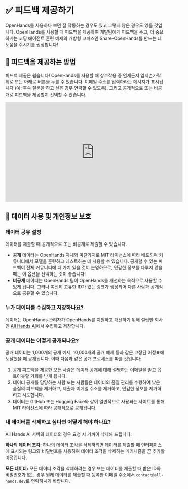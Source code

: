 # ✅ 피드백 제공하기

OpenHands를 사용하다 보면 잘 작동하는 경우도 있고 그렇지 않은 경우도 있을 것입니다. OpenHands를 사용할 때 피드백을 제공하여 개발팀에게 피드백을 주고, 더 중요하게는 코딩 에이전트 훈련 예제의 개방형 코퍼스인 Share-OpenHands를 만드는 데 도움을 주시기를 권장합니다!

## 📝 피드백을 제공하는 방법

피드백 제공은 쉽습니다! OpenHands를 사용할 때 상호작용 중 언제든지 엄지손가락 위로 또는 아래로 버튼을 누를 수 있습니다. 이메일 주소를 입력하라는 메시지가 표시됩니다
(예: 후속 질문을 하고 싶은 경우 연락할 수 있도록). 그리고 공개적으로 또는 비공개로 피드백을 제공할지 선택할 수 있습니다.

<iframe width="560" height="315" src="https://www.youtube.com/embed/5rFx-StMVV0?si=svo7xzp6LhGK_GXr" title="YouTube video player" frameborder="0" allow="accelerometer; autoplay; clipboard-write; encrypted-media; gyroscope; picture-in-picture; web-share" referrerpolicy="strict-origin-when-cross-origin" allowfullscreen></iframe>

## 📜 데이터 사용 및 개인정보 보호

### 데이터 공유 설정

데이터를 제출할 때 공개적으로 또는 비공개로 제출할 수 있습니다.

- **공개** 데이터는 OpenHands 자체와 마찬가지로 MIT 라이선스에 따라 배포되며 커뮤니티에서 모델을 훈련하고 테스트하는 데 사용할 수 있습니다. 공개할 수 있는 피드백이 전체 커뮤니티에 더 가치 있을 것이 분명하므로, 민감한 정보를 다루지 않을 때는 이 옵션을 선택하는 것이 좋습니다!
- **비공개** 데이터는 OpenHands 팀이 OpenHands를 개선하는 목적으로 사용할 수 있게 됩니다.
그러나 여전히 고유한 ID가 있는 링크가 생성되어 다른 사람과 공개적으로 공유할 수 있습니다.

### 누가 데이터를 수집하고 저장하나요?

데이터는 OpenHands 관리자가 OpenHands를 지원하고 개선하기 위해 설립한 회사인 [All Hands AI](https://all-hands.dev)에서 수집하고 저장합니다.

### 공개 데이터는 어떻게 공개되나요?

공개 데이터는 1,000개의 공개 예제, 10,000개의 공개 예제 등과 같은 고정된 이정표에 도달했을 때 공개됩니다.
이때 다음과 같은 공개 프로세스를 따를 것입니다:

1. 공개 피드백을 제공한 모든 사람은 데이터 공개에 대해 설명하는 이메일을 받고 옵트아웃할 기회를 받게 됩니다.
2. 데이터 공개를 담당하는 사람 또는 사람들은 데이터의 품질 관리를 수행하여 낮은 품질의 피드백을 제거하고,
제출자 이메일 주소를 제거하고, 민감한 정보를 제거하려고 시도합니다.
3. 데이터는 GitHub 또는 Hugging Face와 같이 일반적으로 사용되는 사이트를 통해 MIT 라이선스에 따라 공개적으로 공개됩니다.

### 내 데이터를 삭제하고 싶다면 어떻게 해야 하나요?

All Hands AI 서버의 데이터의 경우 요청 시 기꺼이 삭제해 드립니다:

**하나의 데이터 조각:** 하나의 데이터 조각을 삭제하려면 데이터를 제출할 때 인터페이스에 표시되는 링크와 비밀번호를 사용하여 데이터 조각을 삭제하는 메커니즘을 곧 추가할 예정입니다.

**모든 데이터:** 모든 데이터 조각을 삭제하려는 경우 또는 데이터를 제출할 때 받은 ID와 비밀번호가 없는 경우 원래 데이터를 제출할 때 등록한 이메일 주소에서 `contact@all-hands.dev`로 연락하시기 바랍니다.